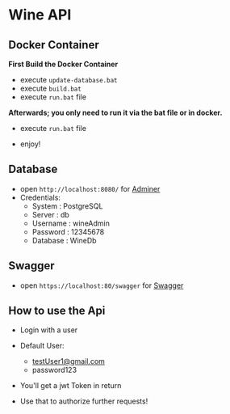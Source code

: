 # Wine API

## Docker Container

**First Build the Docker Container**
- execute `update-database.bat`
- execute `build.bat`
- execute `run.bat` file

**Afterwards; you only need to run it via the bat file or in docker.**

- execute `run.bat` file

- enjoy!

## Database

- open `http://localhost:8080/` for [Adminer](http://localhost:8080/) 
- Credentials:
    - System : PostgreSQL
    - Server : db
    - Username : wineAdmin
    - Password : 12345678
    - Database : WineDb

## Swagger

- open `https://localhost:80/swagger` for [Swagger](https://localhost:80/swagger)

## How to use the Api

- Login with a user
- Default User:
    - testUser1@gmail.com
    - password123

- You'll get a jwt Token in return
- Use that to authorize further requests! 